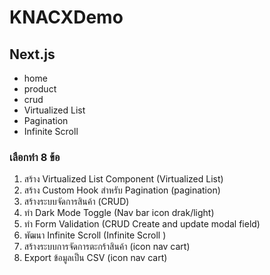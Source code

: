 # KNACXDemo
## Next.js
- home
- product 
- crud
- Virtualized List
- Pagination
- Infinite Scroll 

### เลือกทำ 8 ข้อ
1. สร้าง Virtualized List Component (Virtualized List)
2. สร้าง Custom Hook สำหรับ Pagination (pagination)
3. สร้างระบบจัดการสินค้า (CRUD)
4. ทำ Dark Mode Toggle (Nav bar icon drak/light)
6. ทำ Form Validation (CRUD Create and update modal field)
7. พัฒนา Infinite Scroll (Infinite Scroll )
8. สร้างระบบการจัดการตะกร้าสินค้า (icon nav cart)
9. Export ข้อมูลเป็น CSV (icon nav cart)





